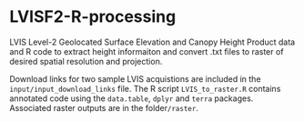 # LVISF2-R-processing
LVIS Level-2 Geolocated Surface Elevation and Canopy Height Product data and R code to extract height informaiton and convert .txt files to raster of desired spatial resolution and projection. 

Download links for two sample LVIS acquistions are included in the `input/input_download_links` file. The R script `LVIS_to_raster.R` contains annotated code using the `data.table`, `dplyr` and `terra` packages. Associated raster outputs are in the folder`/raster`.
